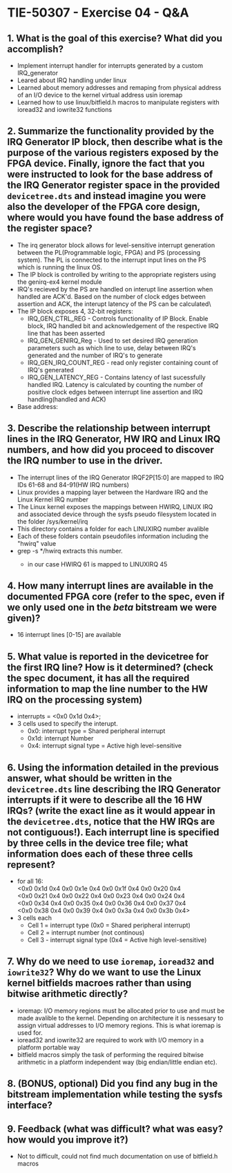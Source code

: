 # TIE-50307 - Exercise 04 - Q&A

## 1. What is the goal of this exercise? What did you accomplish?
- Implement interrupt handler for interrupts generated by a custom IRQ_generator
- Leared about IRQ handling under linux
- Learned about memory addresses and remaping from physical address of an I/O device to the kernel virtual address usin ioremap
- Learned how to use linux/bitfield.h macros to manipulate registers with ioread32 and iowrite32 functions

## 2. Summarize the functionality provided by the IRQ Generator IP block, then describe what is the purpose of the various registers exposed by the FPGA device. Finally, ignore the fact that you were instructed to look for the base address of the IRQ Generator register space in the provided `devicetree.dts` and instead imagine you were also the developer of the FPGA core design, where would you have found the base address of the register space?
- The irq generator block allows for level-sensitive interrupt generation between the PL(Programmable logic, FPGA) and PS (processing system). The PL is connected to the interrupt input lines on the PS which is running the linux OS. 
- The IP block is controlled by writing to the appropriate registers using the genirq-ex4 kernel module
- IRQ's recieved by the PS are handled on interupt line assertion when handled are ACK'd. Based on the number of clock edges between assertion and ACK, the interupt latency of the PS can be calculated\
- The IP block exposes 4, 32-bit registers:
    - IRQ_GEN_CTRL_REG - Controls functionality of IP Block. Enable block, IRQ handled bit and acknowledgement of the respective IRQ line that has been asserted
    - IRQ_GEN_GENIRQ_Reg - Used to set desired IRQ generation parameters such as which line to use, delay between IRQ's generated and the number of IRQ's to generate
    - IRQ_GEN_IRQ_COUNT_REG - read only register containing count of IRQ's generated
    - IRQ_GEN_LATENCY_REG - Contains latency of last sucessfully handled IRQ.  Latency is calculated by counting the number of positive clock edges between interrupt line assertion and IRQ handling(handled and ACK) 
- Base address:

## 3. Describe the relationship between interrupt lines in the IRQ Generator, HW IRQ and Linux IRQ numbers, and how did you proceed to discover the IRQ number to use in the driver.
- The interrupt lines of the IRQ Generator IRQF2P[15:0] are mapped to IRQ IDs 61-68 and 84-91(HW IRQ numbers)
- Linux provides a mapping layer between the Hardware IRQ and the Linux Kernel IRQ number
- The Linux kernel exposes the mappings between HWIRQ, LINUX IRQ and associated device through the sysfs pseudo filesystem located in the folder /sys/kernel/irq
- This directory contains a folder for each LINUXIRQ number avalible
- Each of these folders contain pseudofiles information including the "hwirq" value
- grep -s <HWIRQ> */hwirq extracts this number.
    - in our case HWIRQ 61 is mapped to LINUXIRQ 45

## 4. How many interrupt lines are available in the documented FPGA core (refer to the spec, even if we only used one in the *beta* bitstream we were given)?
- 16 interrupt lines [0-15] are available

## 5. What value is reported in the devicetree for the first IRQ line? How is it determined? (check the spec document, it has all the required information to map the line number to the HW IRQ on the processing system)
- interrupts = <0x0 0x1d 0x4>;
- 3 cells used to specify the interupt.  
    - 0x0: interrupt type = Shared peripheral interrupt
    - 0x1d: interrupt Number
    - 0x4: interrupt signal type = Active high level-sensitive

## 6. Using the information detailed in the previous answer, what should be written in the `devicetree.dts` line describing the IRQ Generator interrupts if it were to describe all the 16 HW IRQs? (write the exact line as it would appear in the `devicetree.dts`, notice that the HW IRQs are not contiguous!). Each interrupt line is specified by three cells in the device tree file; what information does each of these three cells represent?
- for all 16:\
<0x0 0x1d 0x4 0x0 0x1e 0x4 0x0 0x1f 0x4 0x0 0x20 0x4\
<0x0 0x21 0x4 0x0 0x22 0x4 0x0 0x23 0x4 0x0 0x24 0x4\
<0x0 0x34 0x4 0x0 0x35 0x4 0x0 0x36 0x4 0x0 0x37 0x4\
<0x0 0x38 0x4 0x0 0x39 0x4 0x0 0x3a 0x4 0x0 0x3b 0x4>
- 3 cells each
    - Cell 1 = interrupt type (0x0 = Shared peripheral interrupt)
    - Cell 2 = interrupt number (not continous)
    - Cell 3 - interrupt signal type (0x4 = Active high level-sensitive)

## 7. Why do we need to use `ioremap`, `ioread32` and `iowrite32`? Why do we want to use the Linux kernel bitfields macroes rather than using bitwise arithmetic directly?
- ioremap: I/O memory regions must be allocated prior to use and must be made avalible to the kernel. Depending on architecture it is nessesary to assign virtual addresses to I/O memory regions. This is what ioremap is used for.
- ioread32 and iowrite32 are required to work with I/O memory in a platform portable way
- bitfield macros simply the task of performing the required bitwise arithmetic in a platform independent way (big endian/little endian etc).   
## 8. (BONUS, optional) Did you find any bug in the bitstream implementation while testing the sysfs interface?

## 9. Feedback (what was difficult? what was easy? how would you improve it?)
- Not to difficult,  could not find much documentation on use of bitfield.h macros
